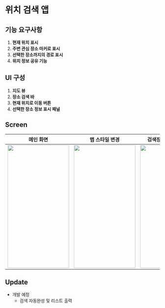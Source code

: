 위치 검색 앱
==========

## **기능 요구사항**

1. **현재 위치 표시**
2. **주변 관심 장소 마커로 표시**
3. **선택한 장소까지의 경로 표시**
4. **위치 정보 공유 기능**

## **UI 구성**

1. **지도 뷰**
2. **장소 검색 바**
3. **현재 위치로 이동 버튼**
4. **선택한 장소 정보 표시 패널**


## Screen

|메인 화면|맵 스타일 변경|검색장소 핀, 패널, 루트|장소 공유|
|:---:|:---:|:---:|:---:|
|<img src="https://github.com/jihyeep/SearchLocationApp/assets/122449708/dd85bff1-d93c-4c7a-8e5d-7ebe0ddaadd4" width="200" height="400"/>|<img src="https://github.com/jihyeep/SearchLocationApp/assets/122449708/deb64e11-13fd-4d7b-8df7-9806a0ae29ef" width="200" height="400"/>|<img src="https://github.com/jihyeep/SearchLocationApp/assets/122449708/3c8fd63d-02ab-497a-b156-069ec1bfc4f4" width="200" height="400"/>|<img src="https://github.com/jihyeep/SearchLocationApp/assets/122449708/b41e44c7-55dd-45ca-a92d-2c2e7b864e6f" width="200" height="400"/>|


## Update

- 개발 예정
  - 검색 자동완성 및 리스트 출력
